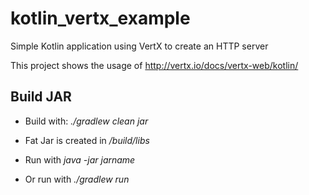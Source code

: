 # kotlin_vertx_example
Simple Kotlin application using VertX to create an HTTP server

This project shows the usage of http://vertx.io/docs/vertx-web/kotlin/

## Build JAR
* Build with: _./gradlew clean jar_
* Fat Jar is created in _/build/libs_
* Run with _java -jar jarname_

* Or run with _./gradlew run_

